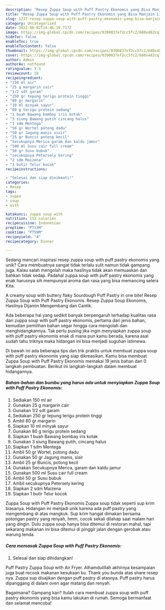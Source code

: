 ```yaml
---
description: "Resep Zuppa Soup with Puff Pastry Ekonomis yang Bisa Manjain Lidah"
title: "Resep Zuppa Soup with Puff Pastry Ekonomis yang Bisa Manjain Lidah"
slug: 1237-resep-zuppa-soup-with-puff-pastry-ekonomis-yang-bisa-manjain-lidah
category: Uncategorized
date: 2022-06-02T14:46:19.717Z
image: https://img-global.cpcdn.com/recipes/0390837ef2cc5fc2/680x482cq70/zuppa-soup-with-puff-pastry-ekonomis-foto-resep-utama.jpg
hideToc: false
enableToc: true
enableTocContent: false
thumbnail: https://img-global.cpcdn.com/recipes/0390837ef2cc5fc2/680x482cq70/zuppa-soup-with-puff-pastry-ekonomis-foto-resep-utama.jpg
cover: https://img-global.cpcdn.com/recipes/0390837ef2cc5fc2/680x482cq70/zuppa-soup-with-puff-pastry-ekonomis-foto-resep-utama.jpg
author: Admin
authorAv: notfound
ratingvalue: 3.3
reviewcount: 18
recipeingredient:
- "150 ml air"
- "25 g margarin cair"
- "1/2 sdt garam"
- "250 gr tepung terigu protein tinggi"
- "80 gr margarin"
- "10 ml minyak sayur"
- "80 g terigu protein sedang"
- "1 buah Bawang bombay iris kotak"
- "3 siung Bawang putih cincang halus"
- "1 sdm Mentega"
- "50 gr Wortel potong dadu"
- "50 gr Jagung manis sisir"
- "25 gr Buncis potong kecil"
- "Secukupnya Merica garam dan kaldu jamur"
- "500 ml Susu cair full cream"
- "50 gr Susu bubuk"
- "secukupnya Petersely kering"
- "2 sdm Maizena"
- "1 butir Telur kocok"
recipeinstructions:

- "Selesai dan siap dinikmati!"
categories:
- Resep
tags:
- zuppa
- soup
- with

katakunci: zuppa soup with 
nutrition: 153 calories
recipecuisine: Indonesian
preptime: "PT13M"
cooktime: "PT59M"
recipeyield: "4"
recipecategory: Dinner

---
```





Sedang mencari inspirasi resep zuppa soup with puff pastry ekonomis yang unik? Cara membuatnya sangat tidak terlalu sulit namun tidak gampang juga. Kalau salah mengolah maka hasilnya tidak akan memuaskan dan bahkan tidak sedap. Padahal zuppa soup with puff pastry ekonomis yang enak harusnya sih mempunyai aroma dan rasa yang bisa memancing selera Kita.





A creamy soup with buttery flaky Sourdough Puff Pastry in one bite! Resep Zuppa Soup with Puff Pastry Ekonomis. Resep Zuppa Soup Ekonomis, Hasilnya Dijamin Mengembang dan Cantik.

Ada beberapa hal yang sedikit banyak berpengaruh terhadap kualitas rasa dari zuppa soup with puff pastry ekonomis, pertama dari jenis bahan, kemudian pemilihan bahan segar hingga cara mengolah dan menghidangkannya. Tak perlu pusing jika ingin menyiapkan zuppa soup with puff pastry ekonomis enak di mana pun kamu berada, karena asal sudah tahu triknya maka hidangan ini bisa menjadi suguhan istimewa.






Di bawah ini ada beberapa tips dan trik praktis untuk membuat zuppa soup with puff pastry ekonomis yang siap dikreasikan. Kamu bisa membuat Zuppa Soup with Puff Pastry Ekonomis memakai 19 jenis bahan dan 0 langkah pembuatan. Berikut ini langkah-langkah dalam membuat hidangannya.

<!--inarticleads1-->

##### Bahan-bahan dan bumbu yang harus ada untuk menyiapkan Zuppa Soup with Puff Pastry Ekonomis:

1. Sediakan 150 ml air
1. Gunakan 25 g margarin cair
1. Gunakan 1/2 sdt garam
1. Sediakan 250 gr tepung terigu protein tinggi
1. Ambil 80 gr margarin
1. Siapkan 10 ml minyak sayur
1. Gunakan 80 g terigu protein sedang
1. Siapkan 1 buah Bawang bombay iris kotak
1. Gunakan 3 siung Bawang putih, cincang halus
1. Siapkan 1 sdm Mentega
1. Ambil 50 gr Wortel, potong dadu
1. Gunakan 50 gr Jagung manis, sisir
1. Ambil 25 gr Buncis, potong kecil
1. Gunakan Secukupnya Merica, garam dan kaldu jamur
1. Gunakan 500 ml Susu cair full cream
1. Ambil 50 gr Susu bubuk
1. Ambil secukupnya Petersely kering
1. Siapkan 2 sdm Maizena
1. Siapkan 1 butir Telur kocok


Zuppa Soup with Puff Pastry Ekonomis Zuppa soup tidak seperti sup krim biasanya. Hidangan ini menjadi unik karena ada puff pastry yang mengembang di atas mangkuk. Sup krim hangat dimakan bersama potongan pastry yang renyah, hmm, cocok sekali dilahap saat malam hari yang dingin. Dulu zuppa soup hanya bisa ditemui di restoran mahal, tapi sekarang makanan ini bisa ditemui di pinggir jalan dengan gerobak atau warung tenda. 

<!--inarticleads2-->

##### Cara memasak Zuppa Soup with Puff Pastry Ekonomis:


1. Selesai dan siap dihidangkan!

Puff Pastry Zuppa Soup with Air Fryer. Alhamdulillah akhirnya kesampaian juga buat recook makanan kesukaan ku. Thank you bunda atas share resep nya. Zuppa sup disajikan dengan puff pastry di atasnya. Puff pastry harus dipanggang di dalam oven agar matang dan renyah. 

Bagaimana? Gampang kan? Itulah cara membuat zuppa soup with puff pastry ekonomis yang bisa kamu lakukan di rumah. Semoga bermanfaat dan selamat mencoba!

